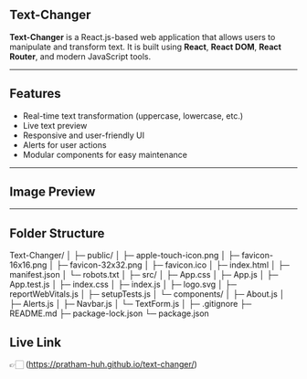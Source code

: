 ## Text-Changer

**Text-Changer** is a React.js-based web application that allows users to manipulate and transform text. It is built using **React**, **React DOM**, **React Router**, and modern JavaScript tools.  

---

## Features

- Real-time text transformation (uppercase, lowercase, etc.)
- Live text preview
- Responsive and user-friendly UI
- Alerts for user actions
- Modular components for easy maintenance

---

## Image Preview


---

## Folder Structure
Text-Changer/
│
├─ public/
│ ├─ apple-touch-icon.png
│ ├─ favicon-16x16.png
│ ├─ favicon-32x32.png
│ ├─ favicon.ico
│ ├─ index.html
│ ├─ manifest.json
│ └─ robots.txt
│
├─ src/
│ ├─ App.css
│ ├─ App.js
│ ├─ App.test.js
│ ├─ index.css
│ ├─ index.js
│ ├─ logo.svg
│ ├─ reportWebVitals.js
│ ├─ setupTests.js
│ └─ components/
│ ├─ About.js
│ ├─ Alerts.js
│ ├─ Navbar.js
│ └─ TextForm.js
│
├─ .gitignore
├─ README.md
├─ package-lock.json
└─ package.json

## Live Link 
👉🏻 (https://pratham-huh.github.io/text-changer/)
